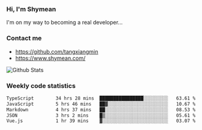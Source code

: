 ### Hi, I'm Shymean

I'm on my way to becoming a real developer...

### Contact me

- <https://github.com/tangxiangmin>
- <https://www.shymean.com/>

![Github Stats](https://github-readme-stats.vercel.app/api?username=tangxiangmin&show_icons=true&theme=dark)


###  Weekly code statistics

<!--START_SECTION:waka-->

```txt
TypeScript        34 hrs 28 mins  ████████████████░░░░░░░░░   63.61 %
JavaScript        5 hrs 46 mins   ██▓░░░░░░░░░░░░░░░░░░░░░░   10.67 %
Markdown          4 hrs 37 mins   ██░░░░░░░░░░░░░░░░░░░░░░░   08.53 %
JSON              3 hrs 2 mins    █▒░░░░░░░░░░░░░░░░░░░░░░░   05.61 %
Vue.js            1 hr 39 mins    ▓░░░░░░░░░░░░░░░░░░░░░░░░   03.07 %
```

<!--END_SECTION:waka-->